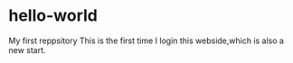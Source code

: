 # hello-world
My first reppsitory
This is the first time I login this webside,which is also a new start.
